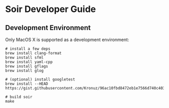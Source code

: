 # Soir Developer Guide

## Development Environment

Only MacOS X is supported as a development environment:

    # install a few deps
    brew install clang-format
    brew install sfml
    brew install yaml-cpp
    brew install gflags
    brew install glog

    # (optional) install googletest
    brew install --HEAD https://gist.githubusercontent.com/Kronuz/96ac10fbd8472eb1e7566d740c4034f8/raw/gtest.rb

    # build soir
    make
